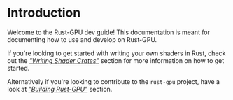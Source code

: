 # Introduction

Welcome to the Rust-GPU dev guide! This documentation is meant for documenting
how to use and develop on Rust-GPU.

If you're looking to get started with writing your own shaders in Rust, 
check out the [_"Writing Shader Crates"_](./writing-shader-crates.md) section for
more information on how to get started.

Alternatively if you're looking to contribute to the `rust-gpu` project, have
a look at [_"Building Rust-GPU"_](./building-rust-gpu.md) section.
